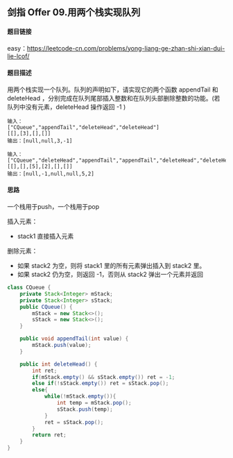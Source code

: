## 剑指 Offer 09.用两个栈实现队列

#### 题目链接

easy：https://leetcode-cn.com/problems/yong-liang-ge-zhan-shi-xian-dui-lie-lcof/

#### 题目描述

用两个栈实现一个队列。队列的声明如下，请实现它的两个函数 appendTail 和 deleteHead ，分别完成在队列尾部插入整数和在队列头部删除整数的功能。(若队列中没有元素，deleteHead 操作返回 -1 )

```
输入：
["CQueue","appendTail","deleteHead","deleteHead"]
[[],[3],[],[]]
输出：[null,null,3,-1]

输入：
["CQueue","deleteHead","appendTail","appendTail","deleteHead","deleteHead"]
[[],[],[5],[2],[],[]]
输出：[null,-1,null,null,5,2]
```

#### 思路

一个栈用于push，一个栈用于pop

插入元素：

- stack1 直接插入元素

删除元素：

- 如果 stack2 为空，则将 stack1 里的所有元素弹出插入到 stack2 里。
- 如果 stack2 仍为空，则返回 -1，否则从 stack2 弹出一个元素并返回

```java
class CQueue {
    private Stack<Integer> mStack;
    private Stack<Integer> sStack;
    public CQueue() {
        mStack = new Stack<>();
        sStack = new Stack<>();
    }

    public void appendTail(int value) {
        mStack.push(value);
    }

    public int deleteHead() {
        int ret;
        if(mStack.empty() && sStack.empty()) ret = -1;
        else if(!sStack.empty()) ret = sStack.pop();
        else{
            while(!mStack.empty()){
                int temp = mStack.pop();
                sStack.push(temp);
            }
            ret = sStack.pop();
        }
        return ret;
    }
}
```

